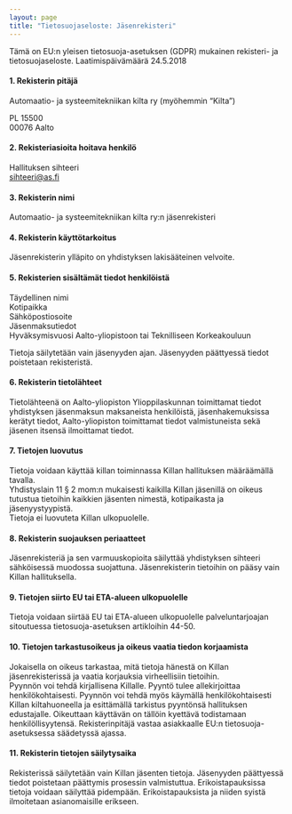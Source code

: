 ```yaml
---
layout: page
title: "Tietosuojaseloste: Jäsenrekisteri"
---
```

Tämä  on  EU:n  yleisen  tietosuoja-asetuksen  (GDPR)  mukainen  rekisteri-  ja  tietosuojaseloste. Laatimispäivämäärä  24.5.2018

#### 1. Rekisterin pitäjä

Automaatio- ja systeemitekniikan kilta ry (myöhemmin “Kilta”)

PL 15500<br>
00076 Aalto

#### 2. Rekisteriasioita hoitava henkilö

Hallituksen sihteeri<br>
sihteeri@as.fi

#### 3. Rekisterin nimi

Automaatio- ja systeemitekniikan kilta ry:n jäsenrekisteri

#### 4. Rekisterin käyttötarkoitus

Jäsenrekisterin ylläpito on yhdistyksen lakisääteinen velvoite.

#### 5. Rekisterien sisältämät tiedot henkilöistä

Täydellinen nimi<br>
Kotipaikka<br>
Sähköpostiosoite<br>
Jäsenmaksutiedot<br>
Hyväksymisvuosi Aalto-yliopistoon tai Teknilliseen Korkeakouluun

Tietoja säilytetään vain jäsenyyden ajan. Jäsenyyden päättyessä tiedot poistetaan rekisteristä.

#### 6. Rekisterin tietolähteet

Tietolähteenä on Aalto-yliopiston Ylioppilaskunnan toimittamat tiedot yhdistyksen jäsenmaksun maksaneista henkilöistä, jäsenhakemuksissa kerätyt tiedot, Aalto-yliopiston toimittamat tiedot valmistuneista sekä jäsenen itsensä ilmoittamat tiedot.

#### 7. Tietojen luovutus

Tietoja voidaan käyttää killan toiminnassa Killan hallituksen määräämällä tavalla. <br>
Yhdistyslain 11 § 2 mom:n mukaisesti kaikilla Killan jäsenillä on oikeus tutustua tietoihin kaikkien jäsenten nimestä, kotipaikasta ja jäsenyystyypistä. <br>
Tietoja ei luovuteta Killan ulkopuolelle.

#### 8. Rekisterin suojauksen periaatteet

Jäsenrekisteriä ja sen varmuuskopioita säilyttää yhdistyksen sihteeri sähköisessä muodossa suojattuna. Jäsenrekisterin tietoihin on pääsy vain Killan hallituksella. 

#### 9. Tietojen siirto EU tai ETA-alueen ulkopuolelle

Tietoja voidaan siirtää EU tai ETA-alueen ulkopuolelle palveluntarjoajan sitoutuessa tietosuoja-asetuksen artikloihin 44-50.

#### 10. Tietojen tarkastusoikeus ja oikeus vaatia tiedon korjaamista

Jokaisella on oikeus tarkastaa, mitä tietoja hänestä on Killan jäsenrekisterissä ja vaatia korjauksia virheellisiin tietoihin. <br>
Pyynnön voi tehdä kirjallisena Killalle. Pyyntö tulee allekirjoittaa henkilökohtaisesti. Pyynnön voi tehdä myös käymällä henkilökohtaisesti Killan kiltahuoneella ja esittämällä tarkistus pyyntönsä hallituksen edustajalle. Oikeuttaan käyttävän on tällöin kyettävä todistamaan henkilöllisyytensä. Rekisterinpitäjä  vastaa  asiakkaalle  EU:n tietosuoja-asetuksessa  säädetyssä  ajassa. 

#### 11. Rekisterin tietojen säilytysaika

Rekisterissä säilytetään vain Killan jäsenten tietoja. Jäsenyyden päättyessä tiedot poistetaan päättymis prosessin valmistuttua. Erikoistapauksissa tietoja voidaan säilyttää pidempään. Erikoistapauksista ja niiden syistä ilmoitetaan asianomaisille erikseen.